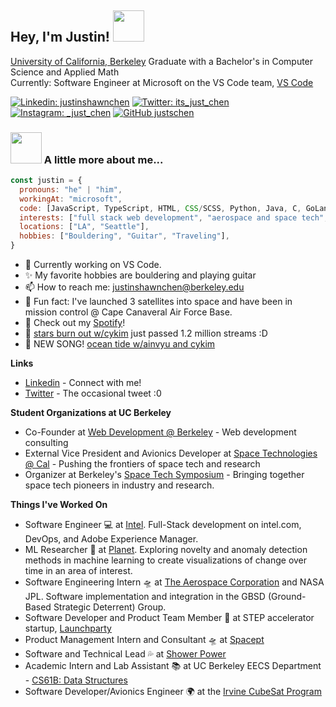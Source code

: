 
<!--
**justschen/justschen** is a ✨ _special_ ✨ repository because its `README.md` (this file) appears on your GitHub profile.

Here are some ideas to get you started:

- 🔭 I’m currently working on ...
- 🌱 I’m currently learning ...
- 👯 I’m looking to collaborate on ...
- 🤔 I’m looking for help with ...
- 💬 Ask me about ...
- 📫 How to reach me: ...
- 😄 Pronouns: ...
- ⚡ Fun fact: ...
-->

<h2> Hey, I'm Justin! <img src="https://media.giphy.com/media/mGcNjsfWAjY5AEZNw6/giphy.gif" width="50"></h2>
<p><a href="https://berkeley.edu">University of California, Berkeley</a> Graduate with a Bachelor's in Computer Science and Applied Math</br>Currently: Software Engineer at Microsoft on the VS Code team, <a href="https://www.code.visualstudio.com">VS Code</a> 
</p>

[![Linkedin: justinshawnchen](https://img.shields.io/badge/-justinshawnchen-blue?style=flat-square&logo=Linkedin&logoColor=white&link=https://www.linkedin.com/in/justinshawnchen/)](https://www.linkedin.com/in/justinshawnchen/)
[![Twitter: its_just_chen](https://img.shields.io/twitter/follow/its_just_chen?style=social)](https://twitter.com/its_just_chen)
[![Instagram: _just_chen](https://img.shields.io/badge/@_just_chen_-red?style=flat-square&logo=Instagram&logoColor=white)](https://www.instagram.com/_just_chen_)
[![GitHub justschen](https://img.shields.io/github/followers/justschen?label=follow&style=social)](https://github.com/justschen)

### <img src="https://media.giphy.com/media/VgCDAzcKvsR6OM0uWg/giphy.gif" width="50"> A little more about me...  

```javascript
const justin = {
  pronouns: "he" | "him",
  workingAt: "microsoft",
  code: [JavaScript, TypeScript, HTML, CSS/SCSS, Python, Java, C, GoLang, Dart],
  interests: ["full stack web development", "aerospace and space tech", "machine learning"],
  locations: ["LA", "Seattle"],
  hobbies: ["Bouldering", "Guitar", "Traveling"],
}
```

- 🔭 Currently working on VS Code.
- ✨ My favorite hobbies are bouldering and playing guitar
- 📫 How to reach me: justinshawnchen@berkeley.edu
- 🚀 Fun fact: I've launched 3 satellites into space and have been in mission control @ Cape Canaveral Air Force Base.
- 🎸 Check out my [Spotify](https://open.spotify.com/artist/0JyJ6hyu6CYpX6AKH9e5bv?si=Xisv5N3LQkeuJoTcbjKFyw)!
- 🌃 [stars burn out w/cykim](https://open.spotify.com/track/2gHqZLWUSnUiM0pFgVQKl4?si=9dae81afeac1493b) just passed 1.2 million streams :D
- 🌊 NEW SONG! [ocean tide w/ainvyu and cykim ](https://open.spotify.com/track/7GJh3oth9dsO569VvP7NtJ?si=fc9a372982c1451e)

**Links**
- [Linkedin](https://linkedin.com/in/justinshawnchen/) - Connect with me!
- [Twitter](https://twitter.com/its_just_chen) - The occasional tweet :0


**Student Organizations at UC Berkeley**
- Co-Founder at [Web Development @ Berkeley](https://webatberkeley.org) - Web development consulting
- External Vice President and Avionics Developer at [Space Technologies @ Cal](https://stac.berkeley.edu) - Pushing the frontiers of space tech and research
- Organizer at Berkeley's [Space Tech Symposium](https://www.stac.berkeley.edu/sts3) - Bringing together space tech pioneers in industry and research.


**Things I've Worked On**
- Software Engineer 💻 at [Intel](https://intel.com). Full-Stack development on intel.com, DevOps, and Adobe Experience Manager.
- ML Researcher 🤖 at [Planet](https://www.planet.com/company/). Exploring novelty and anomaly detection methods in machine learning to create visualizations of change over time in an area of interest.
- Software Engineering Intern 🛸 at [The Aerospace Corporation](https://aerospace.org/) and NASA JPL. Software implementation and integration in the GBSD (Ground-Based Strategic Deterrent) Group.
- Software Developer and Product Team Member 🚀 at STEP accelerator startup, [Launchparty](https://www.launchpartyvc.com/)
- Product Management Intern and Consultant 🛸 at [Spacept](http://spacept.com)
- Software and Technical Lead 💦 at [Shower Power](https://alyssazhang.me/Shower-Power-App-9bb7bf6ac6904cd28de9b31619fda00e)
- Academic Intern and Lab Assistant 📚 at UC Berkeley EECS Department - [CS61B: Data Structures](http://fa20.datastructur.es/)
- Software Developer/Avionics Engineer 🌍 at the [Irvine CubeSat Program](https://www.irvinecubesat.org/)

